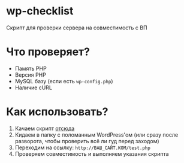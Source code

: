 # wp-checklist
 Скрипт для проверки сервера на совместимость с ВП

# Что проверяет?
 - Память PHP
 - Версия PHP
 - MySQL базу (если есть `wp-config.php`)
 - Наличие cURL

# Как использовать?
 1. Качаем скрипт <a href="https://github.com/on-tech-git/wp-checklist/releases">отсюда</a>
 2. Кидаем в папку с поломанным WordPress'ом (или сразу после разворота, чтобы проверить всё ли гуд перед заходом)
 3. Переходим на ссылку: `http://ВАШ_САЙТ.КОМ/test.php`
 4. Проверяем совместимость и выполняем указания скрипта 